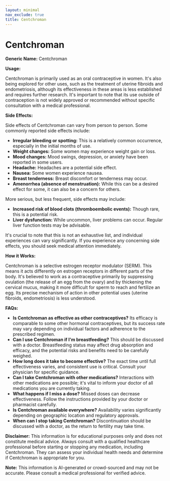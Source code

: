 ```yaml
---
layout: minimal
nav_exclude: true
title: Centchroman
---
```


# Centchroman

**Generic Name:** Centchroman

**Usage:**

Centchroman is primarily used as an oral contraceptive in women.  It's also being explored for other uses, such as the treatment of uterine fibroids and endometriosis, although its effectiveness in these areas is less established and requires further research.  It's important to note that its use outside of contraception is not widely approved or recommended without specific consultation with a medical professional.

**Side Effects:**

Side effects of Centchroman can vary from person to person. Some commonly reported side effects include:

* **Irregular bleeding or spotting:** This is a relatively common occurrence, especially in the initial months of use.
* **Weight changes:** Some women may experience weight gain or loss.
* **Mood changes:**  Mood swings, depression, or anxiety have been reported in some users.
* **Headache:**  Headaches are a potential side effect.
* **Nausea:** Some women experience nausea.
* **Breast tenderness:**  Breast discomfort or tenderness may occur.
* **Amenorrhea (absence of menstruation):** While this can be a desired effect for some, it can also be a concern for others.

More serious, but less frequent, side effects may include:

* **Increased risk of blood clots (thromboembolic events):** Though rare, this is a potential risk.
* **Liver dysfunction:**  While uncommon, liver problems can occur.  Regular liver function tests may be advisable.

It's crucial to note that this is not an exhaustive list, and individual experiences can vary significantly.  If you experience any concerning side effects, you should seek medical attention immediately.

**How it Works:**

Centchroman is a selective estrogen receptor modulator (SERM). This means it acts differently on estrogen receptors in different parts of the body. It's believed to work as a contraceptive primarily by suppressing ovulation (the release of an egg from the ovary) and by thickening the cervical mucus, making it more difficult for sperm to reach and fertilize an egg.  Its precise mechanism of action in other potential uses (uterine fibroids, endometriosis) is less understood.

**FAQs:**

* **Is Centchroman as effective as other contraceptives?** Its efficacy is comparable to some other hormonal contraceptives, but its success rate may vary depending on individual factors and adherence to the prescribed regimen.
* **Can I use Centchroman if I'm breastfeeding?**  This should be discussed with a doctor. Breastfeeding status may affect drug absorption and efficacy, and the potential risks and benefits need to be carefully weighed.
* **How long does it take to become effective?**  The exact time until full effectiveness varies, and consistent use is critical.  Consult your physician for specific guidance.
* **Can I take Centchroman with other medications?** Interactions with other medications are possible; it's vital to inform your doctor of all medications you are currently taking.
* **What happens if I miss a dose?**  Missed doses can decrease effectiveness.  Follow the instructions provided by your doctor or pharmacist carefully.
* **Is Centchroman available everywhere?** Availability varies significantly depending on geographic location and regulatory approvals.
* **When can I stop taking Centchroman?**  Discontinuation should be discussed with a doctor, as the return to fertility may take time.


**Disclaimer:** This information is for educational purposes only and does not constitute medical advice.  Always consult with a qualified healthcare professional before starting or stopping any medication, including Centchroman. They can assess your individual health needs and determine if Centchroman is appropriate for you.


**Note:** This information is AI-generated or crowd-sourced and may not be accurate. Please consult a medical professional for verified advice.
